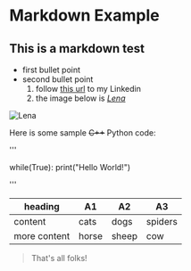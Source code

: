 # Markdown Example

## This is a markdown test


- first bullet point 
- second bullet point 
	1. follow [this url](www.linkedin.com/in/rafael-pires-orozco-masterstudent) to my Linkedin
	2. the image below is *[Lena](https://en.wikipedia.org/wiki/Lenna)*

![Lena](https://upload.wikimedia.org/wikipedia/en/7/7d/Lenna_%28test_image%29.png)

Here is some sample ~~C++~~ Python code:

'''

while(True):
	print("Hello World!")

'''

| heading | A1 | A2 | A3 |
| --- | ---- | --- | --- |
| content | cats | dogs | spiders |
| more content | horse | sheep | cow |

> That's all folks!
